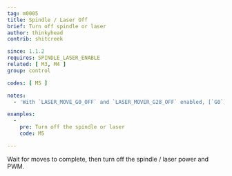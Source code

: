 ```yaml
---
tag: m0005
title: Spindle / Laser Off
brief: Turn off spindle or laser
author: thinkyhead
contrib: shitcreek

since: 1.1.2
requires: SPINDLE_LASER_ENABLE
related: [ M3, M4 ]
group: control

codes: [ M5 ]

notes:
  - 'With `LASER_MOVE_G0_OFF` and `LASER_MOVER_G28_OFF` enabled, [`G0`](/docs/gcode/G000-G001.html) and [`G28`](/docs/gcode/G028.html) will also turn the laser off'

examples:
  -
    pre: Turn off the spindle or laser
    code: M5

---
```


Wait for moves to complete, then turn off the spindle / laser power and PWM.
